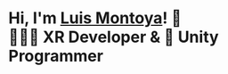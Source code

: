 # Hi, I'm <a href="https://www.linkedin.com/in/montdev/">Luis Montoya</a>! 👋 </br> 🧑🏻‍💻 XR Developer & 🐛 Unity Programmer
